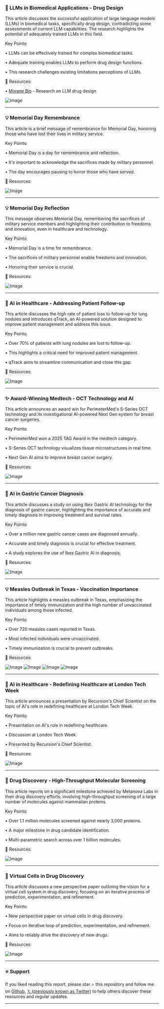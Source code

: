 ### 🤖 LLMs in Biomedical Applications - Drug Design

This article discusses the successful application of large language models (LLMs) in biomedical tasks, specifically drug design, contradicting some assessments of current LLM capabilities.  The research highlights the potential of adequately trained LLMs in this field.

Key Points:

• LLMs can be effectively trained for complex biomedical tasks.


•  Adequate training enables LLMs to perform drug design functions.


• This research challenges existing limitations perceptions of LLMs.


🔗 Resources:

• [Moremi Bio](https://minohealth.ai/blog/large-language-models-can-design-biological-weapons…) - Research on LLM drug design

![Image](https://pbs.twimg.com/media/Gr4QM13XkAAYYY5?format=jpg&name=small)


---
### 💡 Memorial Day Remembrance

This article is a brief message of remembrance for Memorial Day, honoring those who have lost their lives in military service.

Key Points:

• Memorial Day is a day for remembrance and reflection.


•  It's important to acknowledge the sacrifices made by military personnel.


• The day encourages pausing to honor those who have served.


🔗 Resources:

![Image](https://pbs.twimg.com/media/Gr39vQkXQAAiupH?format=jpg&name=small)


---
### 💡 Memorial Day Reflection

This message observes Memorial Day, remembering the sacrifices of military service members and highlighting their contribution to freedoms and innovation, even in healthcare and technology.

Key Points:

• Memorial Day is a time for remembrance.


• The sacrifices of military personnel enable freedoms and innovation.


•  Honoring their service is crucial.


🔗 Resources:

![Image](https://pbs.twimg.com/media/Gr4JKwBXsAAwAzB?format=jpg&name=small)


---
### 🤖 AI in Healthcare - Addressing Patient Follow-up

This article discusses the high rate of patient loss to follow-up for lung nodules and introduces qTrack, an AI-powered solution designed to improve patient management and address this issue.

Key Points:

• Over 70% of patients with lung nodules are lost to follow-up.


•  This highlights a critical need for improved patient management.


• qTrack aims to streamline communication and close this gap.


🔗 Resources:

![Image](https://pbs.twimg.com/amplify_video_thumb/1926986669900611584/img/EBAesdKodpyimpkQ.jpg)


---
### ✨ Award-Winning Medtech - OCT Technology and AI

This article announces an award win for PerimeterMed's S-Series OCT technology and its investigational AI-powered Next Gen system for breast cancer surgeries.

Key Points:

• PerimeterMed won a 2025 TAG Award in the medtech category.


•  S-Series OCT technology visualizes tissue microstructures in real time.


•  Next Gen AI aims to improve breast cancer surgery.


🔗 Resources:

![Image](https://pbs.twimg.com/media/GrpkfdhXYAAZcRO?format=jpg&name=small)


---
### 🤖 AI in Gastric Cancer Diagnosis

This article discusses a study on using Ibex Gastric AI technology for the diagnosis of gastric cancer, highlighting the importance of accurate and timely diagnosis in improving treatment and survival rates.

Key Points:

• Over a million new gastric cancer cases are diagnosed annually.


• Accurate and timely diagnosis is crucial for effective treatment.


• A study explores the use of Ibex Gastric AI in diagnosis.


🔗 Resources:

![Image](https://pbs.twimg.com/media/GrphtROXcAATO2x?format=jpg&name=small)


---
### 💡 Measles Outbreak in Texas - Vaccination Importance

This article highlights a measles outbreak in Texas, emphasizing the importance of timely immunization and the high number of unvaccinated individuals among those infected.

Key Points:

• Over 720 measles cases reported in Texas.


•  Most infected individuals were unvaccinated.


• Timely immunization is crucial to prevent outbreaks.


🔗 Resources:

![Image](https://pbs.twimg.com/media/Grpgv8JWMAAMmg3?format=jpg&name=small)
![Image](https://pbs.twimg.com/media/GrpgxLwXkAAp1hg?format=jpg&name=small)
![Image](https://pbs.twimg.com/media/GrpgyZDXwAAhyW_?format=jpg&name=small)
![Image](https://pbs.twimg.com/media/GrpgzntWUAAUyDo?format=jpg&name=small)


---
### 🤖 AI in Healthcare - Redefining Healthcare at London Tech Week

This article announces a presentation by Recursion's Chief Scientist on the topic of AI's role in redefining healthcare at London Tech Week.

Key Points:

•  Presentation on AI's role in redefining healthcare.


•  Discussion at London Tech Week.


•  Presented by Recursion's Chief Scientist.


🔗 Resources:

![Image](https://pbs.twimg.com/media/GrpZPk9WIAA344U?format=jpg&name=small)


---
### 🤖 Drug Discovery -  High-Throughput Molecular Screening

This article reports on a significant milestone achieved by Metanova Labs in their drug discovery efforts, involving high-throughput screening of a large number of molecules against mammalian proteins.

Key Points:

• Over 1.1 million molecules screened against nearly 3,000 proteins.


•  A major milestone in drug candidate identification.


•  Multi-parametric search across over 1 billion molecules.


🔗 Resources:

![Image](https://pbs.twimg.com/media/GrpU9ycWMAE7xgA?format=jpg&name=small)


---
### 🤖 Virtual Cells in Drug Discovery

This article discusses a new perspective paper outlining the vision for a virtual cell system in drug discovery, focusing on an iterative process of prediction, experimentation, and refinement.

Key Points:

•  New perspective paper on virtual cells in drug discovery.


•  Focus on iterative loop of prediction, experimentation, and refinement.


•  Aims to reliably drive the discovery of new drugs.


🔗 Resources:

![Image](https://pbs.twimg.com/media/Grj_cbwXUAAmjRx?format=jpg&name=small)


---

### ⭐️ Support

If you liked reading this report, please star ⭐️ this repository and follow me on [Github](https://github.com/Drix10), [𝕏 (previously known as Twitter)](https://x.com/DRIX_10_) to help others discover these resources and regular updates.

---
